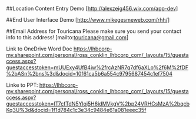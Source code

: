 ##Location Content Entry Demo
[http://alexzeig456.wix.com/app-dev]

##End User Interface Demo
[http://www.mikegesmeweb.com/rhh/]

##Email Address for Touricana
Please make sure you send your contact info to this address!
[mailto:touricana@gmail.com]

Link to OneDrive Word Doc
https://lhbcorp-my.sharepoint.com/personal/ross_conklin_lhbcorp_com/_layouts/15/guestaccess.aspx?guestaccesstoken=mUUExy4UfB4iw%2frcAzNR7q7df6aXLo%2f6M%2fDF%2bASn%2bns%3d&docid=10f61ca5b6a554c9795687454c1ef7504 


Linke to PPT: https://lhbcorp-my.sharepoint.com/personal/ross_conklin_lhbcorp_com/_layouts/15/guestaccess.aspx?guestaccesstoken=lT7cfTdN5Yloj5H6idMVkgV%2bp24VRHCsMzA%2bqcbKq3U%3d&docid=1f1d784c1c3e34c9484e61a081eeec35f
